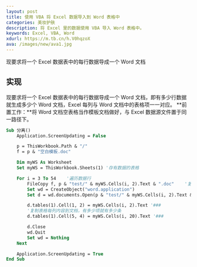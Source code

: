 ```yaml
---
layout: post
title: 使用 VBA 将 Excel 数据导入到 Word 表格中
categories: 美妆护肤
description: 将 Excel 里的数据使用 VBA 导入 Word 表格中。
keywords: Excel, VBA, Word
xdurl: https://m.tb.cn/h.V0hqzoX
ava: /images/new/ava1.jpg
---
```


现要求将一个 Excel 数据表中的每行数据导成一个 Word 文档

## 实现
现要求将一个 Excel 数据表中的每行数据导成一个 Word 文档，即有多少行数据就生成多少个 Word 文档，Excel 每列与 Word 文档中的表格项一一对应。
**前置工作：**将 Word 文档空表格当作模板文档做好，与 Excel 数据源文件置于同一路径下。

```vb
Sub 分离()
    Application.ScreenUpdating = False

    p = ThisWorkbook.Path & "/"
    f = p & "空白模板.doc"

    Dim myWS As Worksheet
    Set myWS = ThisWorkbook.Sheets(1) '存有数据的表格

    For i = 3 To 54    '遍历数据行
        FileCopy f, p & "test/" & myWS.Cells(i, 2).Text & ".doc"    '复制空模板并以某列数据为名命名新产生的文档
        Set wd = CreateObject("word.application")
        Set d = wd.documents.Open(p & "test/" & myWS.Cells(i, 2).Text & ".doc") '打开新文档

        d.tables(1).Cell(1, 2) = myWS.Cells(i, 2).Text '###
        '复制表格每列内容到文档，有多少项就有多少条
        d.tables(1).Cell(5, 4) = myWS.Cells(i, 20).Text '###

        d.Close
        wd.Quit
        Set wd = Nothing
    Next

    Application.ScreenUpdating = True
End Sub
```
